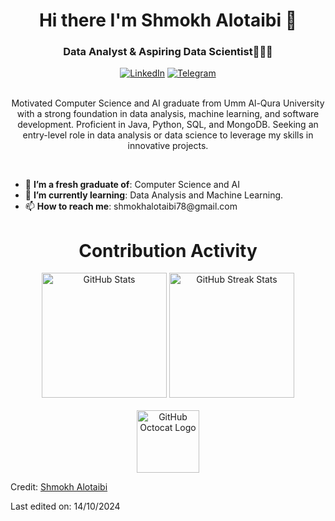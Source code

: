 <h1 align="center">Hi there I'm Shmokh Alotaibi 👋</h1>
<h3 align="center">Data Analyst & Aspiring Data Scientist👩🏼‍💻</h3>

<div align=center>
    <a href="https://www.linkedin.com/in/shmokh-alotaibi"><img src="https://img.shields.io/badge/Linkedin-0077b5?style=flat&logo=linkedin" alt="LinkedIn" /></a>
    <a href="https://t.me/ii_uo3"><img src="https://img.shields.io/badge/Telegram-0088cc?style=flat&logo=telegram" alt="Telegram" /></a>
</div>
<br>

<p align="center">
  Motivated Computer Science and AI graduate from Umm Al-Qura University with a strong foundation in data analysis, machine learning, and software development. Proficient in Java, Python, SQL, and MongoDB. Seeking an entry-level role in data analysis or data science to leverage my skills in innovative projects. 
</p>
<br>

<ul>
  <li>🔭 <b>I’m a fresh graduate of</b>: Computer Science and AI</li>
  <li>🌱 <b>I’m currently learning</b>: Data Analysis and Machine Learning.</li>
  <li>📫 <b>How to reach me</b>: shmokhalotaibi78@gmail.com</li>
</ul>

<div align="center">
    <h1>Contribution Activity</h1>
    <img src="https://github-readme-stats.vercel.app/api?username=shmokhm4&show_icons=true&theme=radical" alt="GitHub Stats" height="200" />
    <img src="https://github-readme-streak-stats.herokuapp.com/?user=shmokhm4&theme=radical&date_format=j%20M%5B%20Y%5D&currStreakLabel=6FDA44&fire=6FDA44&ring=6FDA44" alt="GitHub Streak Stats" height="200" />
    <br>
    <br>
</div>

<div align="center">
    <img src="https://raw.githubusercontent.com/shmokhm4/shmokhm4/main/your_github_animation.gif" alt="GitHub Octocat Logo" height="100">
</div>

Credit: [Shmokh Alotaibi](https://github.com/shmokhm4)

Last edited on: 14/10/2024
